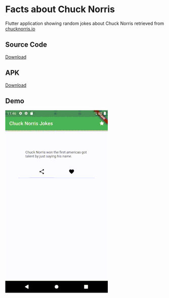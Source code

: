 # Facts about Chuck Norris

Flutter application showing random jokes about Chuck Norris retrieved from [chucknorris.io](https://chucknorris.io)

## Source Code

[Download](./source.zip)

## APK

[Download](./app.apk)


## Demo

![demo](./demo.gif)

